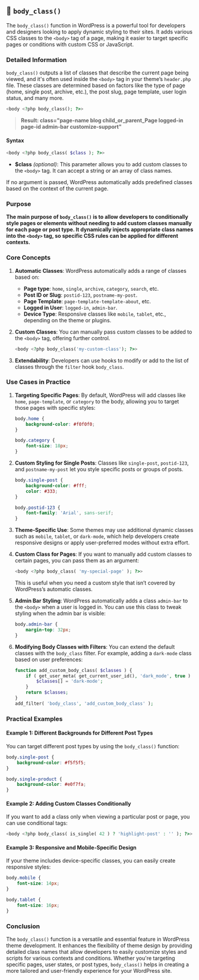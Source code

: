 ## 📌 `body_class()`

The `body_class()` function in WordPress is a powerful tool for developers and designers looking to apply dynamic styling to their sites. It adds various CSS classes to the `<body>` tag of a page, making it easier to target specific pages or conditions with custom CSS or JavaScript. 

### Detailed Information

`body_class()` outputs a list of classes that describe the current page being viewed, and it's often used inside the `<body>` tag in your theme’s `header.php` file. These classes are determined based on factors like the type of page (home, single post, archive, etc.), the post slug, page template, user login status, and many more.

```php
<body <?php body_class(); ?>>
```
> **Result: class="page-name blog child_or_parent_Page logged-in page-id admin-bar  customize-support"**

#### Syntax
```php
<body <?php body_class( $class ); ?>>
```
- **$class** *(optional)*: This parameter allows you to add custom classes to the `<body>` tag. It can accept a string or an array of class names.
  
If no argument is passed, WordPress automatically adds predefined classes based on the context of the current page.

### Purpose

**The main purpose of `body_class()` is to allow developers to conditionally style pages or elements without needing to add custom classes manually for each page or post type. It dynamically injects appropriate class names into the `<body>` tag, so specific CSS rules can be applied for different contexts.**

### Core Concepts

1. **Automatic Classes**: WordPress automatically adds a range of classes based on:
   - **Page type**: `home`, `single`, `archive`, `category`, `search`, etc.
   - **Post ID or Slug**: `postid-123`, `postname-my-post`.
   - **Page Template**: `page-template-template-about`, etc.
   - **Logged in User**: `logged-in`, `admin-bar`.
   - **Device Type**: Responsive classes like `mobile`, `tablet`, etc., depending on the theme or plugins.
   
2. **Custom Classes**: You can manually pass custom classes to be added to the `<body>` tag, offering further control.
   ```php
   <body <?php body_class('my-custom-class'); ?>>
   ```

3. **Extendability**: Developers can use hooks to modify or add to the list of classes through the `filter` hook `body_class`.

### Use Cases in Practice

1. **Targeting Specific Pages**: By default, WordPress will add classes like `home`, `page-template`, or `category` to the body, allowing you to target those pages with specific styles:
   ```css
   body.home {
       background-color: #f0f0f0;
   }

   body.category {
       font-size: 18px;
   }
   ```

2. **Custom Styling for Single Posts**: Classes like `single-post`, `postid-123`, and `postname-my-post` let you style specific posts or groups of posts.
   ```css
   body.single-post {
       background-color: #fff;
       color: #333;
   }
   
   body.postid-123 {
       font-family: 'Arial', sans-serif;
   }
   ```

3. **Theme-Specific Use**: Some themes may use additional dynamic classes such as `mobile`, `tablet`, or `dark-mode`, which help developers create responsive designs or apply user-preferred modes without extra effort.

4. **Custom Class for Pages**: If you want to manually add custom classes to certain pages, you can pass them as an argument:
   ```php
   <body <?php body_class( 'my-special-page' ); ?>>
   ```
   This is useful when you need a custom style that isn’t covered by WordPress’s automatic classes.

5. **Admin Bar Styling**: WordPress automatically adds a class `admin-bar` to the `<body>` when a user is logged in. You can use this class to tweak styling when the admin bar is visible:
   ```css
   body.admin-bar {
       margin-top: 32px;
   }
   ```

6. **Modifying Body Classes with Filters**: You can extend the default classes with the `body_class` filter. For example, adding a `dark-mode` class based on user preferences:
   ```php
   function add_custom_body_class( $classes ) {
       if ( get_user_meta( get_current_user_id(), 'dark_mode', true ) ) {
           $classes[] = 'dark-mode';
       }
       return $classes;
   }
   add_filter( 'body_class', 'add_custom_body_class' );
   ```

### Practical Examples

#### Example 1: Different Backgrounds for Different Post Types
You can target different post types by using the `body_class()` function:
```css
body.single-post {
    background-color: #f5f5f5;
}

body.single-product {
    background-color: #e0f7fa;
}
```

#### Example 2: Adding Custom Classes Conditionally
If you want to add a class only when viewing a particular post or page, you can use conditional tags:
```php
<body <?php body_class( is_single( 42 ) ? 'highlight-post' : '' ); ?>>
```

#### Example 3: Responsive and Mobile-Specific Design
If your theme includes device-specific classes, you can easily create responsive styles:
```css
body.mobile {
    font-size: 14px;
}

body.tablet {
    font-size: 16px;
}
```

### Conclusion

The `body_class()` function is a versatile and essential feature in WordPress theme development. It enhances the flexibility of theme design by providing detailed class names that allow developers to easily customize styles and scripts for various contexts and conditions. Whether you're targeting specific pages, user states, or post types, `body_class()` helps in creating a more tailored and user-friendly experience for your WordPress site.
